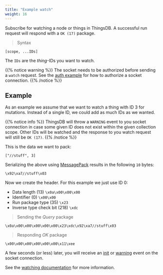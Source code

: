 ```yaml
---
title: "Example watch"
weight: 16
---
```


Subscribe for watching a node or things in ThingsDB. A successful run request will respond with a `OK (17)` package.

> Syntax

```none
[scope, ...IDs]
```

The `IDs` are the *thing*-IDs you want to watch.

{{% notice warning %}}
The socket needs to be authorized before sending a `watch` request.
See the [auth example](../auth) for how to authorize a socket connection.
{{% /notice %}}

## Example

As an example we assume that we want to watch a thing with ID 3 for mutations. Instead of a single ID, we could add as much IDs as we wanted.

{{% notice info %}}
ThingsDB will throw a `WARNING` event to you socket connection in case some given ID does not exist within the given collection scope.
Other IDs will be watched and the response to you watch request will still be `OK (17)`.
{{% /notice %}}

This is the data we want to pack:

`["//stuff", 3]`

Serializing the above using [MessagePack](https://msgpack.org) results in the following `10` bytes:

`\x92\xa7//stuff\x03`

Now we create the header. For this example we just use ID 0:

- Data length (13) `\x0a\x00\x00\x00`
- Identifier (0) `\x00\x00`
- Run package type (35) `\x23`
- Inverse type check bit (218) `\xdc`

> Sending the *Query* package

```none
\x0a\x00\x00\x00\x00\x00\x23\xdc\x92\xa7//stuff\x03
```

> Responding *OK* package

```none
\x00\x00\x00\x00\x00\x00\x11\xee
```

A few seconds (or less) later, you will receive an [init](../../../watching/on-init) or [warning](../../../watching/warning) event on the socket connection.

See the [watching documentation](../../../watching) for more information.
